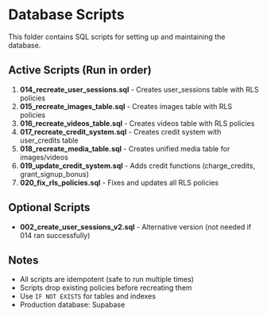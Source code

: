 # Database Scripts

This folder contains SQL scripts for setting up and maintaining the database.

## Active Scripts (Run in order)

1. **014_recreate_user_sessions.sql** - Creates user_sessions table with RLS policies
2. **015_recreate_images_table.sql** - Creates images table with RLS policies
3. **016_recreate_videos_table.sql** - Creates videos table with RLS policies
4. **017_recreate_credit_system.sql** - Creates credit system with user_credits table
5. **018_recreate_media_table.sql** - Creates unified media table for images/videos
6. **019_update_credit_system.sql** - Adds credit functions (charge_credits, grant_signup_bonus)
7. **020_fix_rls_policies.sql** - Fixes and updates all RLS policies

## Optional Scripts

- **002_create_user_sessions_v2.sql** - Alternative version (not needed if 014 ran successfully)

## Notes

- All scripts are idempotent (safe to run multiple times)
- Scripts drop existing policies before recreating them
- Use `IF NOT EXISTS` for tables and indexes
- Production database: Supabase

